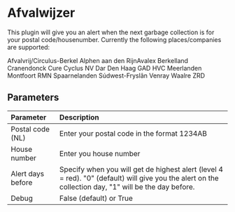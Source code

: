 # Afvalwijzer

This plugin will give you an alert when the next garbage collection is for your postal code/housenumber.
Currently the following places/companies are supported:

Afvalvrij/Circulus-Berkel
Alphen aan den RijnAvalex
Berkelland
Cranendonck
Cure
Cyclus NV
Dar
Den Haag
GAD
HVC
Meerlanden
Montfoort
RMN
Spaarnelanden
Súdwest-Fryslân
Venray
Waalre
ZRD

## Parameters
| Parameter         | Description
| :---              | :---
| Postal code (NL)  | Enter your postal code in the format 1234AB
| House number      | Enter you house number
| Alert days before | Specify when you will get de highest alert (level 4 = red). "0" (default) will give you the alert on the collection day, "1" will be the day before.
| Debug             | False (default) or True